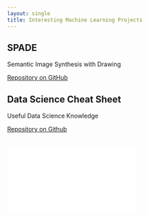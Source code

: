 ```yaml
---
layout: single
title: Interesting Machine Learning Projects
---
```


## SPADE

Semantic Image Synthesis with Drawing

[Repository on GitHub](https://github.com/NVlabs/SPADE)

## Data Science Cheat Sheet

Useful Data Science Knowledge

[Repository on Github](https://github.com/abhat222/Data-Science--Cheat-Sheet)

<br/>

<iframe data-aa="1180202" src="//acceptable.a-ads.com/1180202?size=Adaptive&background_color=141010&text_color=ff9f00&title_color=ff9900&title_hover_color=ff9900&link_color=ff9900&link_hover_color=ff9900" scrolling="no" style="border:0px; padding:0; overflow:hidden" allowtransparency="true"></iframe>
